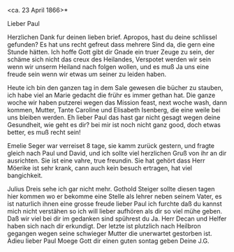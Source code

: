  <ca. 23 April 1866>*

Lieber Paul

Herzlichen Dank fur deinen lieben brief. Apropos, hast du deine schlissel gefunden? Es hat uns recht gefreut dass mehrere Sind da, die gern eine Stunde hätten. Ich hoffe Gott gibt dir Gnade ein truer Zeuge zu sein, der schäme sich nicht das creux des Heilandes, Verspotet werden wir sein wenn wir unserm Heiland nach folgen wollen, und es muß Ja uns eine freude sein wenn wir etwas um seiner zu leiden haben.

Heute ich bin den ganzen tag in dem Sale gewesen die bücher zu stauben, ich habe viel an Marie gedacht die frühr es immer gethan hat. Die ganze woche wir haben putzerei wegen das Mission feast, next woche wash, dann kommen, Mutter, Tante Caroline und Elisabeth Isenberg, die eine weile bei uns bleiben werden. Eh lieber Paul das hast gar nicht gesagt wegen deine Gesundheit, wie geht es dir? bei mir ist noch nicht ganz good, doch etwas better, es muß recht sein!

Emelie Seger war verreiset 8 tage, sie kamm zurück gestern, und fragte gleich nach Paul und David, und ich sollte viel herzlichen Gruß von ihr an dir ausrichten. Sie ist eine vahre, true freundin. Sie hat gehört dass Herr Möerike ist sehr krank, cann auch kein besuch ertragen, hat viel bangichkeit.

Julius Dreis sehe ich gar nicht mehr. Gothold Steiger sollte diesen tagen hier kommen wo er bekomme eine Stelle als lehrer neben seinem Vater, es ist naturlich ihnen eine grosse freude lieber Paul ich furchte daß du kannst mich nicht verstähen so ich will lieber aufhören als dir so viel mühe geben. Daß wir viel bei dir im gedanken sind spührest du Ja. Herr Decan und Helfer haben sich nach dir erkundigt. Der letzte ist plutzlich nach Heilbron gegangen wegen seine schwieger Mutter die unerwartet gestorben ist. Adieu lieber Paul Moege Gott dir einen guten sontag geben
 Deine J.G.
